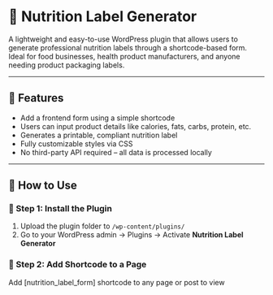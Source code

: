 # 🥗 Nutrition Label Generator

A lightweight and easy-to-use WordPress plugin that allows users to generate professional nutrition labels through a shortcode-based form. Ideal for food businesses, health product manufacturers, and anyone needing product packaging labels.

---

## 🧩 Features

- Add a frontend form using a simple shortcode
- Users can input product details like calories, fats, carbs, protein, etc.
- Generates a printable, compliant nutrition label
- Fully customizable styles via CSS
- No third-party API required – all data is processed locally

---

## 🔧 How to Use

### 🔹 Step 1: Install the Plugin

1. Upload the plugin folder to `/wp-content/plugins/`
2. Go to your WordPress admin → Plugins → Activate **Nutrition Label Generator**

### 🔹 Step 2: Add Shortcode to a Page

Add [nutrition_label_form] shortcode to any page or post to view

